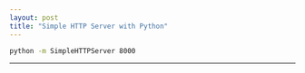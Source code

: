 ```yaml
---
layout: post
title: "Simple HTTP Server with Python"
---
```


```bash
python -m SimpleHTTPServer 8000
```

---
